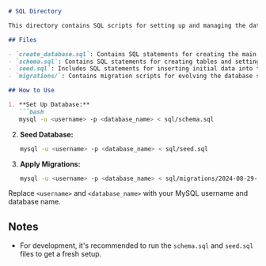 ```markdown
# SQL Directory

This directory contains SQL scripts for setting up and managing the database for the project.

## Files

- `create_database.sql`: Contains SQL statements for creating the main database and use it.
- `schema.sql`: Contains SQL statements for creating tables and setting up the initial database schema.
- `seed.sql`: Includes SQL statements for inserting initial data into the database.
- `migrations/`: Contains migration scripts for evolving the database schema over time.

## How to Use

1. **Set Up Database:**
   ```bash
   mysql -u <username> -p <database_name> < sql/schema.sql
   ```

2. **Seed Database:**
   ```bash
   mysql -u <username> -p <database_name> < sql/seed.sql
   ```

3. **Apply Migrations:**
   ```bash
   mysql -u <username> -p <database_name> < sql/migrations/2024-08-29-create-users-table.sql
   ```

Replace `<username>` and `<database_name>` with your MySQL username and database name.

## Notes

- For development, it's recommended to run the `schema.sql` and `seed.sql` files to get a fresh setup.
```